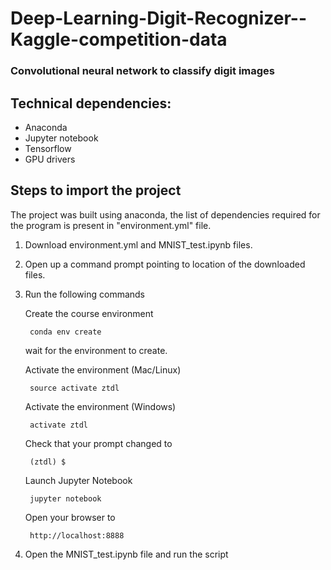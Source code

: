 # Deep-Learning-Digit-Recognizer--Kaggle-competition-data

### Convolutional neural network to classify digit images

## Technical dependencies:

- Anaconda
- Jupyter notebook
- Tensorflow
- GPU drivers

## Steps to import the project

The project was built using anaconda, the list of dependencies required for the program is present in "environment.yml" file.

1) Download environment.yml and MNIST_test.ipynb files.

2) Open up a command prompt pointing to location of the downloaded files.

3) Run the following commands

    Create the course environment

        conda env create
    wait for the environment to create.

    Activate the environment (Mac/Linux)

        source activate ztdl
    Activate the environment (Windows)

        activate ztdl
    Check that your prompt changed to

        (ztdl) $
    Launch Jupyter Notebook

        jupyter notebook
    Open your browser to

        http://localhost:8888

4) Open the MNIST_test.ipynb file and run the script
